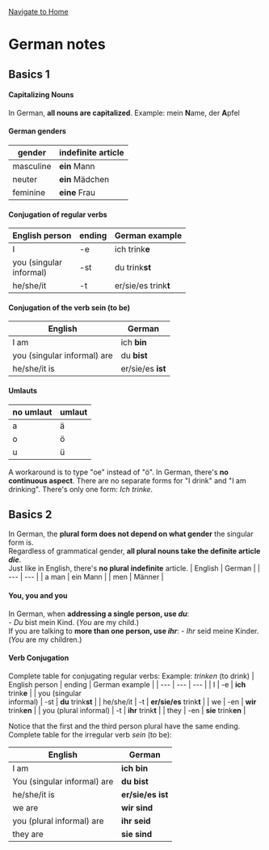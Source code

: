 [Navigate to Home](../README.md)

# German notes 

## Basics 1 

#### Capitalizing Nouns 
In German, **all nouns are capitalized**. 
Example: mein **N**ame, der **A**pfel 

#### German genders 
| gender | indefinite article |
| --- | --- |
| masculine | **ein** Mann | 
| neuter | **ein** Mädchen | 
| feminine | **eine** Frau |

#### Conjugation of regular verbs 
| English person | ending | German example |
| --- | --- | --- | 
| I | -e | ich trink**e** | 
| you (singular <br>informal) | -st | du trink**st** | 
he/she/it | -t | er/sie/es trink**t** | 

#### Conjugation of the verb sein (to be) 
| English | German | 
| --- | --- | 
| I am | ich **bin** | 
| you (singular informal) are | du **bist** | 
| he/she/it is | er/sie/es **ist** | 

#### Umlauts 
| no umlaut | umlaut | 
| --- | --- |
| a | ä | 
| o | ö | 
| u | ü | 

A workaround is to type "oe" instead of "ö".
In German, there's **no continuous aspect**. There are no separate forms for "I drink" and "I am drinking". There's only one form: _Ich trinke_.

## Basics 2 

In German, the **plural form does not depend on what gender** the singular form is.  
Regardless of grammatical gender, **all plural nouns take the definite article  _die_**.  
Just like in English, there's **no plural indefinite** article.
| English | German |
| --- | --- |
| a man | ein Mann |
| men | Männer |

#### You, you and you 
In German, when  **addressing a single person, use  _du_**:  
    -   _Du_  bist mein Kind. (_You_  are my child.)  
If you are talking to  **more than one person, use  _ihr_**:
    -   _Ihr_  seid meine Kinder. (_You_  are my children.)

#### Verb Conjugation 

Complete table for conjugating regular verbs: 
Example: _trinken_ (to drink) 
| English person | ending | German example |
| --- | --- | --- |
| I | -e | **ich** trink**e** |
| you (singular <br> informal) | -st | **du** trink**st** |
| he/she/it | -t | **er/sie/es** trink**t** |
| we | -en | **wir** trink**en** |
| you (plural informal) | -t | **ihr** trink**t** |
| they | -en | **sie** trink**en** |

Notice that the first and the third person plural have the same ending.  
Complete table for the irregular verb  _sein_  (to be): 

| English | German |
| --- | --- |
| I am | **ich bin**|
| You (singular informal) are | **du bist** |
| he/she/it is | **er/sie/es ist** |
| we are | **wir sind** |
| you (plural informal) are | **ihr seid** |
| they are | **sie sind** |
